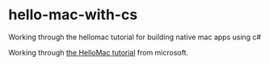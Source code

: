# hello-mac-with-cs
Working through the hellomac tutorial for building native mac apps using c#

Working through [the HelloMac tutorial](https://docs.microsoft.com/en-us/xamarin/mac/get-started/hello-mac) from microsoft.
